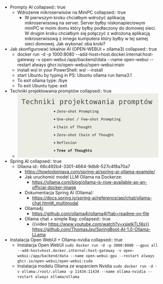 - Prompty AI
  collapsed:: true
	- Wdrożenie mikroserwisów na MiniPC
	  collapsed:: true
		- W pierwszym kroku chciałbym wdrożyć aplikację mikroserwisową na server. 
		  Server byłby niskonapieciowym miniPC w moim domu który byłby podłaczony 
		  do domowej sieci. 
		  W drugim kroku chciałbym się połączyć z wdrożoną aplikacją 
		  mikroserwisową z innego kumputera który byłby w tej samej sieci domowej.
		  Jak wykonać oba kroki?
- Jak skonfigurować lokalnie AI (OPEN-WEBUI + ollama3)
  collapsed:: true
	- docker run -d -p 1000:8080 --add-host=host.docker.internal:host-gateway -v open-webui:/app/backend/data --name open-webui --restart always ghcr.io/open-webui/open-webui:main
	- install wsl in your PowerShell:
	  wsl --install
	- start Ubuntu by typing in PS:
	  Ubuntu
	  ollama run llama3.1
	- To exit ollama type:
	  /bye
	- To exit Ubuntu type:
	  exit
- Techniki projektowania promptów
  collapsed:: true
	- ![image.png](../assets/image_1721762588210_0.png)
- Spring AI
  collapsed:: true
	- Ollama
	  id:: 66c492b4-3301-4664-9db8-527c4f8a70a7
		- https://howtodoinjava.com/spring-ai/spring-ai-ollama-example/
		- Jak uruchomić model LLM Ollama na Dockerze:
			- https://ollama.com/blog/ollama-is-now-available-as-an-official-docker-image
		- Dokumentacja Spring AI (Ollama):
			- https://docs.spring.io/spring-ai/reference/api/chat/ollama-chat.html#_multimodal
		- Ollama4j:
			- https://github.com/ollama4j/ollama4j?tab=readme-ov-file
		- Ollama chat + simple Rag:
		  collapsed:: true
			- {{video https://www.youtube.com/watch?v=xsjeIkTLf4s}}
			  https://github.com/ThomasJay/SpringBoot-AI-1.0-Ollama-LLama
- Instalacja Open WebUI + Ollama-nvidia
  collapsed:: true
	- Instalacja Open WebUI
	  ``sudo docker run -d -p 3000:8080 --gpus all --add-host=host.docker.internal:host-gateway -v open-webui:/app/backend/data --name open-webui-gpu --restart always ghcr.io/open-webui/open-webui:cuda
	  ``
	- Instalacja modelu Ollama ze wsparciem Nvidia
	  ``sudo docker run -d -v ollama:/root/.ollama -p 11434:11434 --name ollama-nvidia --restart always ollama/ollama``